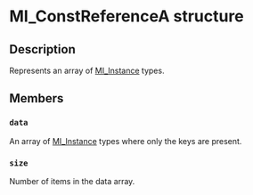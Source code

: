 # MI_ConstReferenceA structure

## Description

Represents an array of [MI_Instance](https://learn.microsoft.com/windows/desktop/api/mi/ns-mi-mi_instance) types.

## Members

### `data`

An array of [MI_Instance](https://learn.microsoft.com/windows/desktop/api/mi/ns-mi-mi_instance) types where only the keys are present.

### `size`

Number of items in the data array.